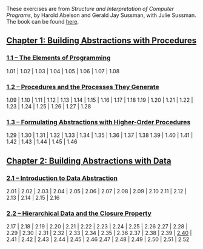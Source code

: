 ---
---

These exercises are from *Structure and Interpretation of Computer Programs*, by Harold Abelson and Gerald Jay Sussman, with Julie Sussman. The book can be found [here](https://mitpress.mit.edu/sites/default/files/sicp/full-text/book/book.html).

## [Chapter 1: Building Abstractions with Procedures](https://mitpress.mit.edu/sites/default/files/sicp/full-text/book/book-Z-H-9.html#%_chap_1)

### [1.1 – The Elements of Programming](https://mitpress.mit.edu/sites/default/files/sicp/full-text/book/book-Z-H-10.html#%_sec_1.1)

1.01 | 1.02 | 1.03 | 1.04 | 1.05 | 1.06 | 1.07 | 1.08

### [1.2 – Procedures and the Processes They Generate](https://mitpress.mit.edu/sites/default/files/sicp/full-text/book/book-Z-H-11.html#%_sec_1.2)

1.09 | 1.10 | 1.11 | 1.12 | 1.13 | 1.14 | 1.15 | 1.16 | 1.17 | 1.18
1.19 | 1.20 | 1.21 | 1.22 | 1.23 | 1.24 | 1.25 | 1.26 | 1.27 | 1.28

### [1.3 – Formulating Abstractions with Higher-Order Procedures](https://mitpress.mit.edu/sites/default/files/sicp/full-text/book/book-Z-H-12.html#%_sec_1.3)

1.29 | 1.30 | 1.31 | 1.32 | 1.33 | 1.34 | 1.35 | 1.36 | 1.37 | 1.38
1.39 | 1.40 | 1.41 | 1.42 | 1.43 | 1.44 | 1.45 | 1.46

## [Chapter 2: Building Abstractions with Data](https://mitpress.mit.edu/sites/default/files/sicp/full-text/book/book-Z-H-13.html#%_chap_2)

### [2.1 – Introduction to Data Abstraction](https://mitpress.mit.edu/sites/default/files/sicp/full-text/book/book-Z-H-14.html#%_sec_2.1)

2.01 | 2.02 | 2.03 | 2.04 | 2.05 | 2.06 | 2.07 | 2.08 | 2.09 | 2.10
2.11 | 2.12 | 2.13 | 2.14 | 2.15 | 2.16

### [2.2 – Hierarchical Data and the Closure Property](https://mitpress.mit.edu/sites/default/files/sicp/full-text/book/book-Z-H-15.html#%_sec_2.2)

2.17 | 2.18 | 2.19 | 2.20 | 2.21 | 2.22 | 2.23 | 2.24 | 2.25 | 2.26
2.27 | 2.28 | 2.29 | 2.30 | 2.31 | 2.32 | 2.33 | 2.34 | 2.35 | 2.36
2.37 | 2.38 | 2.39 | [2.40](https://aelanteno.github.io/sicp-exercises/exercise-2.40) | 2.41 | 2.42 | 2.43 | 2.44 | 2.45 | 2.46
2.47 | 2.48 | 2.49 | 2.50 | 2.51 | 2.52
